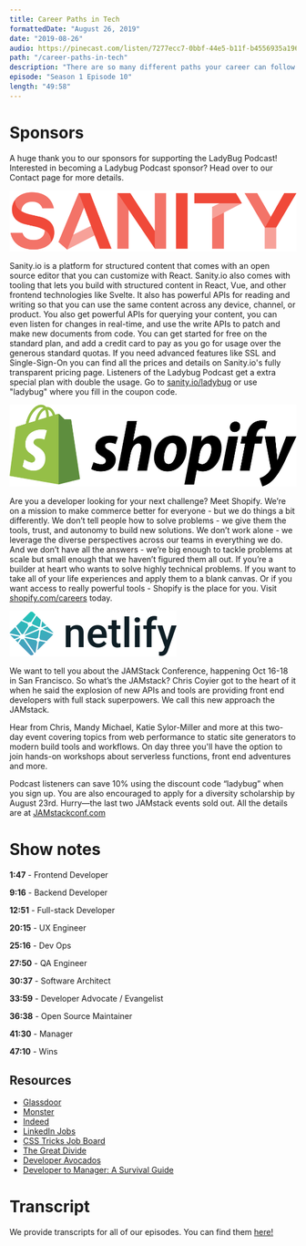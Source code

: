 ```yaml
---
title: Career Paths in Tech
formattedDate: "August 26, 2019"
date: "2019-08-26"
audio: https://pinecast.com/listen/7277ecc7-0bbf-44e5-b11f-b4556935a196.mp3
path: "/career-paths-in-tech"
description: "There are so many different paths your career can follow in the tech industry. There's frontend, backend, or even full-stack development. You could also be a software engineer, quality assurance engineer, UX engineer, manager, developer advocate, or something else entirely!"
episode: "Season 1 Episode 10"
length: "49:58"
---
```


# Sponsors

A huge thank you to our sponsors for supporting the LadyBug Podcast! Interested in becoming a Ladybug Podcast sponsor? Head over to our Contact page for more details.

<a class="image-link" target="_blank" href="https://www.sanity.io/ladybug"><img src="../../images/sponsors/sanity.svg" alt="Sanity.io"></a>

Sanity.io is a platform for structured content that comes with an open source editor that you can customize with React. Sanity.io also comes with tooling that lets you build with structured content in React, Vue, and other frontend technologies like Svelte. It also has powerful APIs for reading and writing so that you can use the same content across any device, channel, or product. You also get powerful APIs for querying your content, you can even listen for changes in real-time, and use the write APIs to patch and make new documents from code. You can get started for free on the standard plan, and add a credit card to pay as you go for usage over the generous standard quotas. If you need advanced features like SSL and Single-Sign-On you can find all the prices and details on Sanity.io's fully transparent pricing page. Listeners of the Ladybug Podcast get a extra special plan with double the usage. Go to <a target="_blank" href="https://www.sanity.io/ladybug">sanity.io/ladybug</a> or use "ladybug" where you fill in the coupon code.

<a class="image-link" target="_blank" href="https://www.shopify.com/careers"><img src="../../images/sponsors/shopify.svg" alt="Shopify Careers"></a>

Are you a developer looking for your next challenge? Meet Shopify. We’re on a mission to make commerce better for everyone - but we do things a bit differently. We don’t tell people how to solve problems - we give them the tools, trust, and autonomy to build new solutions. We don’t work alone - we leverage the diverse perspectives across our teams in everything we do. And we don’t have all the answers - we’re big enough to tackle problems at scale but small enough that we haven’t figured them all out. If you’re a builder at heart who wants to solve highly technical problems. If you want to take all of your life experiences and apply them to a blank canvas. Or if you want access to really powerful tools - Shopify is the place for you. Visit <a target="_blank" href="https://www.shopify.com/careers">shopify.com/careers</a> today.

<a class="image-link" target="_blank" href="https://jamstackconf.com/"><img src="../../images/sponsors/netlify.svg" alt="JAMStack Conf Website"></a>

We want to tell you about the JAMStack Conference, happening Oct 16-18 in San Francisco. So what’s the JAMstack? Chris Coyier got to the heart of it when he said the explosion of new APIs and tools are providing front end developers with full stack superpowers. We call this new approach the JAMstack.

Hear from Chris, Mandy Michael, Katie Sylor-Miller and more at this two-day event covering topics from web performance to static site generators to modern build tools and workflows. On day three you'll have the option to join hands-on workshops about serverless functions, front end adventures and more.

Podcast listeners can save 10% using the discount code “ladybug” when you sign up. You are also encouraged to apply for a diversity scholarship by August 23rd. Hurry—the last two JAMstack events sold out. All the details are at <a target="_blank" href="https://jamstackconf.com/">JAMstackconf.com</a>

# Show notes

**1:47** - Frontend Developer

**9:16** - Backend Developer

**12:51** - Full-stack Developer

**20:15** - UX Engineer

**25:16** - Dev Ops

**27:50** - QA Engineer

**30:37** - Software Architect

**33:59** - Developer Advocate / Evangelist

**36:38** - Open Source Maintainer

**41:30** - Manager

**47:10** - Wins

## Resources

- [Glassdoor](https://www.glassdoor.com/index.htm)
- [Monster](https://www.monster.com/)
- [Indeed](https://www.indeed.com/)
- [LinkedIn Jobs](https://www.linkedin.com/jobs)
- [CSS Tricks Job Board](https://css-tricks.com/jobs/)
- [The Great Divide](https://css-tricks.com/the-great-divide/)
- [Developer Avocados](https://www.marythengvall.com/blog/2018/1/31/developer-avocados-the-good-kind-of-fat)
- [Developer to Manager: A Survival Guide](https://www.youtube.com/watch?v=R3MrhGieYj0)

# Transcript

We provide transcripts for all of our episodes. You can find them <a href="https://github.com/ladybug-podcast/ladybugpodcast/tree/master/transcripts" target="_blank" class="highlight">here!</a>
